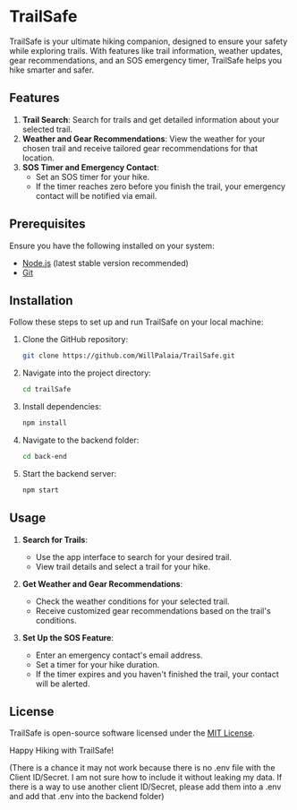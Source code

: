 # TrailSafe

TrailSafe is your ultimate hiking companion, designed to ensure your safety while exploring trails. With features like trail information, weather updates, gear recommendations, and an SOS emergency timer, TrailSafe helps you hike smarter and safer.

## Features

1. **Trail Search**: Search for trails and get detailed information about your selected trail.
2. **Weather and Gear Recommendations**: View the weather for your chosen trail and receive tailored gear recommendations for that location.
3. **SOS Timer and Emergency Contact**:
   - Set an SOS timer for your hike.
   - If the timer reaches zero before you finish the trail, your emergency contact will be notified via email.

## Prerequisites

Ensure you have the following installed on your system:

- [Node.js](https://nodejs.org/) (latest stable version recommended)
- [Git](https://git-scm.com/)

## Installation

Follow these steps to set up and run TrailSafe on your local machine:

1. Clone the GitHub repository:

   ```bash
   git clone https://github.com/WillPalaia/TrailSafe.git
   ```

2. Navigate into the project directory:

   ```bash
   cd trailSafe
   ```

3. Install dependencies:

   ```bash
   npm install
   ```

4. Navigate to the backend folder:

   ```bash
   cd back-end
   ```

5. Start the backend server:

   ```bash
   npm start
   ```

## Usage

1. **Search for Trails**:

   - Use the app interface to search for your desired trail.
   - View trail details and select a trail for your hike.

2. **Get Weather and Gear Recommendations**:

   - Check the weather conditions for your selected trail.
   - Receive customized gear recommendations based on the trail's conditions.

3. **Set Up the SOS Feature**:

   - Enter an emergency contact's email address.
   - Set a timer for your hike duration.
   - If the timer expires and you haven't finished the trail, your contact will be alerted.

## License

TrailSafe is open-source software licensed under the [MIT License](LICENSE).

Happy Hiking with TrailSafe!

(There is a chance it may not work because there is no .env file with the Client ID/Secret. I am not sure how to include it without leaking my data. If there is a way to use another client ID/Secret, please add them into a .env and add that .env into the backend folder)